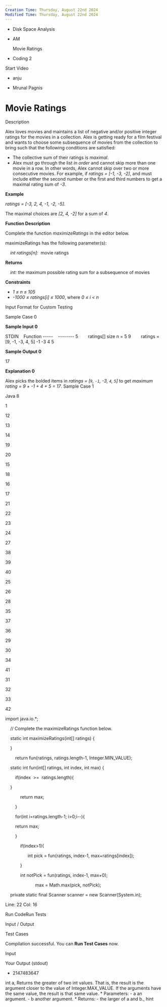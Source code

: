 ```yaml
---
Creation Time: Thursday, August 22nd 2024
Modified Time: Thursday, August 22nd 2024
---
```


- Disk Space Analysis
    
- AM
    
    Movie Ratings
    
- Coding 2
    

Start Video

- anju
    
- Mrunal Pagnis
    

# Movie Ratings

Description

Alex loves movies and maintains a list of negative and/or positive integer ratings for the movies in a collection. Alex is getting ready for a film festival and wants to choose some subsequence of movies from the collection to bring such that the following conditions are satisfied:

- The collective sum of their ratings is _maximal_.
- Alex must go through the list _in order_ and cannot skip more than one movie in a row. In other words, Alex cannot skip over two or more consecutive movies. For example, if _ratings = [-1, -3, -2]_, and must include either the second number or the first and third numbers to get a maximal rating sum of _-3_.

**Example**

_ratings = [-3, 2, 4, -1, -2, -5]._

The maximal choices are _[2, 4, -2]_ for a sum of _4_.

**Function Description**

Complete the function _maximizeRatings_ in the editor below.

maximizeRatings has the following parameter(s):

    _int ratings[n]:_  movie ratings

**Returns**

    _int:_ the maximum possible rating sum for a subsequence of movies

**Constraints**

- _1 ≤ n ≤ 105_
- _-1000 ≤ ratings[i] ≤ 1000_, where _0 ≤ i < n_

Input Format for Custom Testing

Sample Case 0

**Sample Input 0**

STDIN    Function
-----    --------
5        ratings[] size n = 5
9        ratings = [9, -1, -3, 4, 5]
-1
-3
4
5

**Sample Output 0**

17

**Explanation 0**

Alex picks the bolded items in _ratings = [`9`, `-1`, -3, `4`, `5`]_ to get _maximum rating = 9 + -1 + 4 + 5 = 17_. Sample Case 1

Java 8

1

12

13

14

19

20

15

18

16

17

21

22

23

24

27

38

39

40

25

26

28

35

37

36

29

30

34

41

31

32

33

42

import java.io.*;

    // Complete the maximizeRatings function below.

    static int maximizeRatings(int[] ratings) {

    }

        return fun(ratings, ratings.length-1, Integer.MIN_VALUE);

    static int fun(int[] ratings, int index, int max) {

        if(index  >=  ratings.length){

    }

            return max;

        }

        for(int i=ratings.length-1; i>0;i--){

        return max;

        }

            if(index>1){

                  int pick = fun(ratings, index-1, max+ratings[index]);

            }

            int notPick = fun(ratings, index-1, max+0);

                        max = Math.max(pick, notPick);

    private static final Scanner scanner = new Scanner(System.in);

Line: 22 Col: 16

Run CodeRun Tests

Input / Output

Test Cases

Compilation successful. You can **Run Test Cases** now.

Input

Your Output (stdout)

- 2147483647
    

[](https://www.hackerrank.com/codepair/mbpgzuvlaecyrmhhrklmywuulyzqmsql/questions/6?b=eyJpbnRlcnZpZXdfaWQiOjUzMTc1NDksInJvbGUiOiJpbnRlcnZpZXdlciIsInNob3J0X3VybCI6Imh0dHBzOi8vaHIuZ3MvOTE5MWUzYSIsImNhbmRpZGF0ZV91cmwiOiJodHRwczovL2hyLmdzLzYwZWZiNjEifQ)

int a, Returns the greater of two int values. That is, the result is the argument closer to the value of Integer.MAX_VALUE. If the arguments have the same value, the result is that same value. * Parameters: - a an argument. - b another argument. * Returns: - the larger of a and b., hint